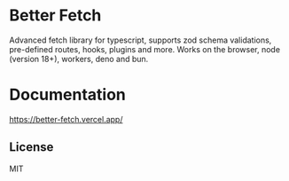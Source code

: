 # Better Fetch

Advanced fetch library for typescript, supports zod schema validations, pre-defined routes, hooks, plugins and more. Works on the browser, node (version 18+), workers, deno and bun.

# Documentation

https://better-fetch.vercel.app/

## License

MIT